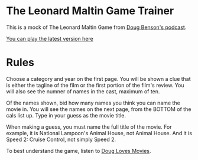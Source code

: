 The Leonard Maltin Game Trainer
===============================

This is a mock of The Leonard Maltin Game from [Doug Benson's podcast](http://douglovesmovies.com/).

[You can play the latest version here](http://slatron.github.io/movie-game/app/)

Rules
=====

Choose a category and year on the first page. You will be shown a clue that is either the tagline of the film or the first portion of the film's review. You will also see the numner of names in the cast, maximum of ten.

Of the names shown, bid how many names you think you can name the movie in. You will see the names on the next page, from the BOTTOM of the cals list up. Type in your guess as the movie title.

When making a guess, you must name the full title of the movie. For example, it is National Lampoon's Animal House, not Animal House. And it is Speed 2: Cruise Control, not simply Speed 2.

To best understand the game, listen to [Doug Loves Movies](http://douglovesmovies.com/).
